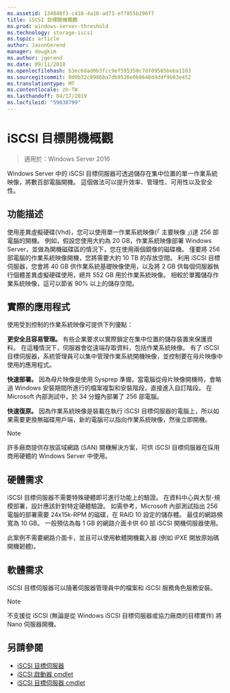 ```yaml
---
ms.assetid: 134840f3-c416-4a10-ad73-ef7855b206f7
title: iSCSI 目標開機概觀
ms.prod: windows-server-threshold
ms.technology: storage-iscsi
ms.topic: article
author: JasonGerend
manager: dougkim
ms.author: jgerend
ms.date: 09/11/2018
ms.openlocfilehash: b3ec6dad0b3fcc9ef595350c7df09505beba1103
ms.sourcegitcommit: 0d0b32c8986ba7db9536e0b8648d4ddf9b03e452
ms.translationtype: MT
ms.contentlocale: zh-TW
ms.lasthandoff: 04/17/2019
ms.locfileid: "59838799"
---
```

# <a name="iscsi-target-boot-overview"></a>iSCSI 目標開機概觀

> 適用於：Windows Server 2016

Windows Server 中的 iSCSI 目標伺服器可透過儲存在集中位置的單一作業系統映像，將數百部電腦開機。 這個做法可以提升效率、管理性、可用性以及安全性。  
  
## <a name="BKMK_OVER"></a>功能描述  
使用差異虛擬硬碟\(Vhd\)，您可以使用單一作業系統映像\(「 主要映像 」\)達 256 部電腦的開機。 例如，假設您使用大約為 20 GB，作業系統映像部署 Windows Server，並做為開機磁碟區的情況下，您在使用兩個鏡像的磁碟機。 僅要將 256 部電腦的作業系統映像開機，您將需要大約 10 TB 的存放空間。 利用 iSCSI 目標伺服器，您會將 40 GB 供作業系統基礎映像使用，以及將 2 GB 供每個伺服器執行個體差異虛擬硬碟使用，總共 552 GB 用於作業系統映像。 相較於單獨儲存作業系統映像，這可以節省 90% 以上的儲存空間。  
  
## <a name="BKMK_APP"></a>實際的應用程式  
使用受到控制的作業系統映像可提供下列優點：  
  
**更安全且容易管理。** 有些企業要求以實際鎖定在集中位置的儲存裝置來保護資料。 在這種情況下，伺服器會從遠端存取資料，包括作業系統映像。 有了 iSCSI 目標伺服器，系統管理員可以集中管理作業系統開機映像，並控制要在母片映像中使用的應用程式。  
  
**快速部署。** 因為母片映像是使用 Sysprep 準備，當電腦從母片映像開機時，會略過 Windows 安裝期間所進行的檔案複製和安裝階段，直接進入自訂階段。 在 Microsoft 內部測試中，於 34 分鐘內部署了 256 部電腦。  
  
**快速復原。** 因為作業系統映像是裝載在執行 iSCSI 目標伺服器的電腦上，所以如果需要更換無磁碟用戶端，新的電腦可以指向作業系統映像，然後立即開機。  
  
> [!NOTE]  
> 許多廠商提供存放區域網路 \(SAN\) 開機解決方案，可供 iSCSI 目標伺服器在採用商用硬體的 Windows Server 中使用。  
  
## <a name="BKMK_HARD"></a>硬體需求  
iSCSI 目標伺服器不需要特殊硬體即可進行功能上的驗證。 在資料中心與大型\-規模部署，設計應該針對特定硬體驗證。 如需參考，Microsoft 內部測試指出 256 電腦的部署需要 24x15k\-RPM 的磁碟，在 RAID 10 設定的儲存體。 最佳的網路頻寬為 10 GB。 一般預估為每 1 GB 的網路介面卡供 60 部 iSCSI 開機伺服器使用。  
  
此案例不需要網路介面卡，並且可以使用軟體開機載入器 \(例如 iPXE 開放原始碼開機韌體\)。  
  
## <a name="BKMK_SOFT"></a>軟體需求  
iSCSI 目標伺服器可以隨著伺服器管理員中的檔案和 iSCSI 服務角色服務安裝。

> [!NOTE]
> 不支援從 iSCSI (無論是從 Windows iSCSI 目標伺服器或協力廠商的目標實作) 將 Nano 伺服器開機。

## <a name="see-also"></a>另請參閱
* [iSCSI 目標伺服器](https://technet.microsoft.com/library/hh848272(v=ws.11).aspx)
* [iSCSI 啟動器 cmdlet](https://technet.microsoft.com/library/hh826099(v=wps.640).aspx)
* [iSCSI 目標伺服器 cmdlet](https://technet.microsoft.com/library/jj612803(v=wps.630).aspx)